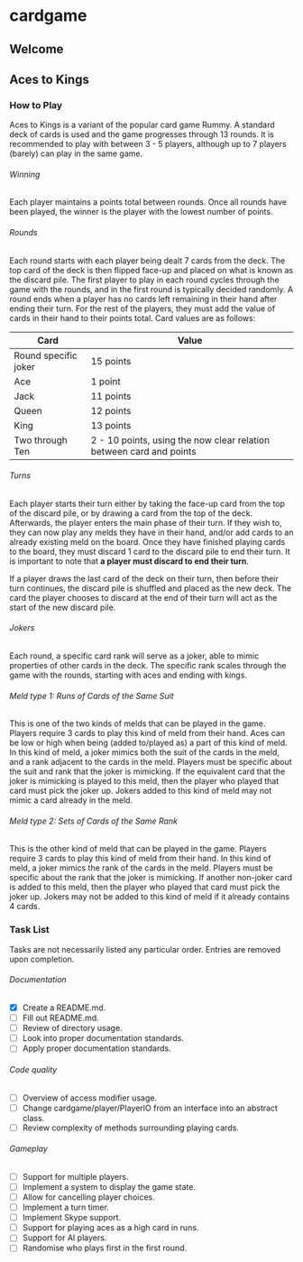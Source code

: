 # cardgame
## Welcome

## Aces to Kings
### How to Play
Aces to Kings is a variant of the popular card game Rummy. A standard deck of cards is used and the game progresses through 13 rounds. It is recommended to play with between 3 - 5 players, although up to 7 players (barely) can play in the same game.

###### Winning
Each player maintains a points total between rounds. Once all rounds have been played, the winner is the player with the lowest number of points.

###### Rounds
Each round starts with each player being dealt 7 cards from the deck. The top card of the deck is then flipped face-up and placed on what is known as the discard pile. The first player to play in each round cycles through the game with the rounds, and in the first round is typically decided randomly. A round ends when a player has no cards left remaining in their hand after ending their turn. For the rest of the players, they must add the value of cards in their hand to their points total. Card values are as follows:

Card | Value
-----|------
Round specific joker | 15 points
Ace | 1 point
Jack | 11 points
Queen | 12 points
King | 13 points
Two through Ten | 2 - 10 points, using the now clear relation between card and points

###### Turns
Each player starts their turn either by taking the face-up card from the top of the discard pile, or by drawing a card from the top of the deck. Afterwards, the player enters the main phase of their turn. If they wish to, they can now play any melds they have in their hand, and/or add cards to an already existing meld on the board. Once they have finished playing cards to the board, they must discard 1 card to the discard pile to end their turn. It is important to note that **a player must discard to end their turn**.

If a player draws the last card of the deck on their turn, then before their turn continues, the discard pile is shuffled and placed as the new deck. The card the player chooses to discard at the end of their turn will act as the start of the new discard pile.

###### Jokers
Each round, a specific card rank will serve as a joker, able to mimic properties of other cards in the deck. The specific rank scales through the game with the rounds, starting with aces and ending with kings.

###### Meld type 1: Runs of Cards of the Same Suit
This is one of the two kinds of melds that can be played in the game. Players require 3 cards to play this kind of meld from their hand. Aces can be low or high when being (added to/played as) a part of this kind of meld. In this kind of meld, a joker mimics both the suit of the cards in the meld, and a rank adjacent to the cards in the meld. Players must be specific about the suit and rank that the joker is mimicking. If the equivalent card that the joker is mimicking is played to this meld, then the player who played that card must pick the joker up. Jokers added to this kind of meld may not mimic a card already in the meld.

###### Meld type 2: Sets of Cards of the Same Rank
This is the other kind of meld that can be played in the game. Players require 3 cards to play this kind of meld from their hand. In this kind of meld, a joker mimics the rank of the cards in the meld. Players must be specific about the rank that the joker is mimicking. If another non-joker card is added to this meld, then the player who played that card must pick the joker up. Jokers may not be added to this kind of meld if it already contains 4 cards.

### Task List
Tasks are not necessarily listed any particular order. Entries are removed upon completion.

###### Documentation
- [X] Create a README.md.
- [ ] Fill out README.md.
- [ ] Review of directory usage.
- [ ] Look into proper documentation standards.
- [ ] Apply proper documentation standards.

###### Code quality
- [ ] Overview of access modifier usage.
- [ ] Change cardgame/player/PlayerIO from an interface into an abstract class.
- [ ] Review complexity of methods surrounding playing cards.

###### Gameplay
- [ ] Support for multiple players.
- [ ] Implement a system to display the game state.
- [ ] Allow for cancelling player choices.
- [ ] Implement a turn timer.
- [ ] Implement Skype support.
- [ ] Support for playing aces as a high card in runs.
- [ ] Support for AI players.
- [ ] Randomise who plays first in the first round.
